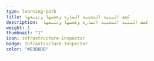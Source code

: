 ```yaml
---
type: learning-path
title: كشف البنية التحتية الضارة وفحصها وتتبعها
description:  كشف البنية التحتية الضارة وفحصها وتتبعها
weight: 1
thumbnail: "1"
icon: infrastructure-inspector
badge: Infrastructure Inspector
color: "#B3B8DB"
---
```

